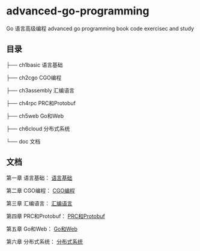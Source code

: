 # advanced-go-programming

Go 语言高级编程 advanced go programming book code exercisec and study

## 目录

├── ch1basic 语言基础

├── ch2cgo CGO编程

├── ch3assembly 汇编语言

├── ch4rpc PRC和Protobuf

├── ch5web Go和Web

├── ch6cloud 分布式系统

└── doc 文档

## 文档

第一章 语言基础： [语言基础](doc/语言基础.md)

第二章 CGO编程： [CGO编程](doc/CGO编程.md)

第三章 汇编语言： [汇编语言](doc/汇编语言.md)

第四章 PRC和Protobuf： [PRC和Protobuf](doc/PRC和Protobuf.md)

第五章 Go和Web： [Go和Web](doc/Go和Web.md)

第六章 分布式系统： [分布式系统](doc/分布式系统.md)
